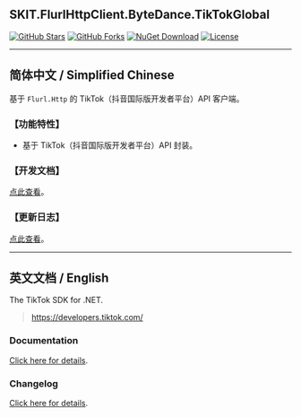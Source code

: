 ## SKIT.FlurlHttpClient.ByteDance.TikTokGlobal

[![GitHub Stars](https://img.shields.io/github/stars/fudiwei/DotNetCore.SKIT.FlurlHttpClient.ByteDance?logo=github&label=Stars)](https://github.com/fudiwei/DotNetCore.SKIT.FlurlHttpClient.ByteDance) [![GitHub Forks](https://img.shields.io/github/forks/fudiwei/DotNetCore.SKIT.FlurlHttpClient.ByteDance?logo=github&label=Forks)](https://github.com/fudiwei/DotNetCore.SKIT.FlurlHttpClient.ByteDance) [![NuGet Download](https://img.shields.io/nuget/dt/SKIT.FlurlHttpClient.ByteDance.TikTokGlobal.svg?sanitize=true&label=Downloads)](https://www.nuget.org/packages/SKIT.FlurlHttpClient.ByteDance.TikTokGlobal) [![License](https://img.shields.io/github/license/fudiwei/DotNetCore.SKIT.FlurlHttpClient.ByteDance?label=License)](https://mit-license.org/)

---

## 简体中文 / Simplified Chinese

基于 `Flurl.Http` 的 TikTok（抖音国际版开发者平台）API 客户端。

### 【功能特性】

-   基于 TikTok（抖音国际版开发者平台）API 封装。

### 【开发文档】

[点此查看](https://github.com/fudiwei/DotNetCore.SKIT.FlurlHttpClient.ByteDance)。

### 【更新日志】

[点此查看](https://github.com/fudiwei/DotNetCore.SKIT.FlurlHttpClient.ByteDance/blob/main/CHANGELOG.md)。

---

## 英文文档 / English

The TikTok SDK for .NET.

> https://developers.tiktok.com/

### Documentation

[Click here for details](https://github.com/fudiwei/DotNetCore.SKIT.FlurlHttpClient.ByteDance).

### Changelog

[Click here for details](https://github.com/fudiwei/DotNetCore.SKIT.FlurlHttpClient.ByteDance/blob/main/CHANGELOG.md).
